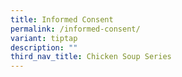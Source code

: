 ```yaml
---
title: Informed Consent
permalink: /informed-consent/
variant: tiptap
description: ""
third_nav_title: Chicken Soup Series
---
```

